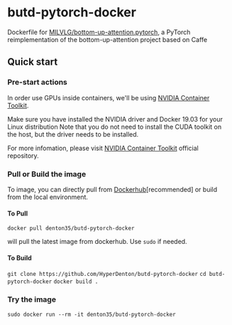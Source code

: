 # butd-pytorch-docker
Dockerfile for [MILVLG/bottom-up-attention.pytorch](https://github.com/MILVLG/bottom-up-attention.pytorch), a PyTorch reimplementation of the bottom-up-attention project based on Caffe

## Quick start
### Pre-start actions
In order use GPUs inside containers, we'll be using [NVIDIA Container Toolkit](https://github.com/NVIDIA/nvidia-docker).

Make sure you have installed the NVIDIA driver and Docker 19.03 for your Linux distribution Note that you do not need to install the CUDA toolkit on the host, but the driver needs to be installed.

For more infomation, please visit [NVIDIA Container Toolkit](https://github.com/NVIDIA/nvidia-docker) official repository.

### Pull or Build the image
To  image, you can directly pull from [Dockerhub](https://hub.docker.com)[recommended] or build from the local environment.

#### To Pull
`docker pull denton35/butd-pytorch-docker`

will pull the latest image from dockerhub. Use `sudo` if needed.

#### To Build
`git clone https://github.com/HyperDenton/butd-pytorch-docker`
`cd butd-pytorch-docker`
`docker build .`

### Try the image
`sudo docker run --rm -it denton35/butd-pytorch-docker`
